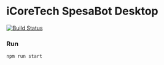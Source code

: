 # iCoreTech SpesaBot Desktop


[![Build Status](https://travis-ci.com/icoretech/spesabot-client.svg?branch=master&status=created)](https://travis-ci.com/icoretech/spesabot-client)

### Run

```
npm run start
```
